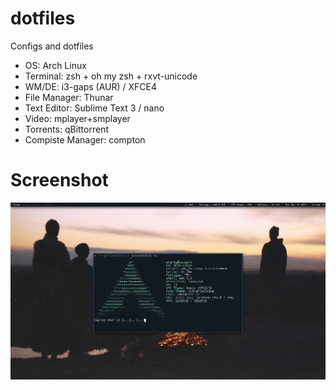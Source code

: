 # dotfiles

Configs and dotfiles

- OS: Arch Linux
- Terminal: zsh + oh my zsh + rxvt-unicode
- WM/DE: i3-gaps (AUR) / XFCE4
- File Manager: Thunar
- Text Editor: Sublime Text 3 / nano
- Video: mplayer+smplayer
- Torrents: qBittorrent
- Compiste Manager: compton

# Screenshot

![screenshot](screenFetch-2015-12-14_14-17-32.png)